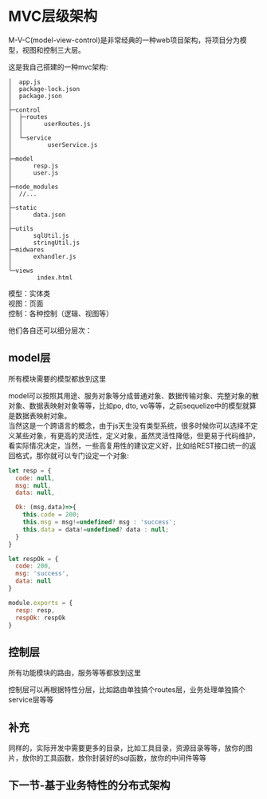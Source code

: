 # MVC层级架构

M-V-C(model-view-control)是非常经典的一种web项目架构，将项目分为模型，视图和控制三大层。

这是我自己搭建的一种mvc架构:

```text
│  app.js
│  package-lock.json
│  package.json
│
├─control
│  ├─routes
│  │      userRoutes.js
│  │
│  └─service
│          userService.js
│
├─model
│      resp.js
│      user.js
│
├─node_modules
│  //...
│
├─static
│      data.json
│
├─utils
│      sqlUtil.js
│      stringUtil.js
├─midwares
│      exhandler.js
│
└─views
        index.html
```

模型：实体类  
视图：页面  
控制：各种控制（逻辑、视图等）

他们各自还可以细分层次：

## model层

所有模块需要的模型都放到这里

model可以按照其用途、服务对象等分成普通对象、数据传输对象、完整对象的散对象、数据表映射对象等等，比如po, dto, vo等等，之前sequelize中的模型就算是数据表映射对象。  
当然这是一个跨语言的概念，由于js天生没有类型系统，很多时候你可以选择不定义某些对象，有更高的灵活性，定义对象，虽然灵活性降低，但更易于代码维护，看实际情况决定，当然，一些高复用性的建议定义好，比如给REST接口统一的返回格式，那你就可以专门设定一个对象:

```js
let resp = {
  code: null,
  msg: null,
  data: null,

  Ok: (msg,data)=>{
    this.code = 200;
    this.msg = msg!=undefined? msg : 'success';
    this.data = data!=undefined? data : null;
  }
}

let respOk = {
  code: 200,
  msg: 'success',
  data: null
}

module.exports = {
  resp: resp,
  respOk: respOk
}
```

## 控制层

所有功能模块的路由，服务等等都放到这里

控制层可以再根据特性分层，比如路由单独搞个routes层，业务处理单独搞个service层等等

## 补充

同样的，实际开发中需要更多的目录，比如工具目录，资源目录等等，放你的图片，放你的工具函数，放你封装好的sql函数，放你的中间件等等


## 下一节-基于业务特性的分布式架构
